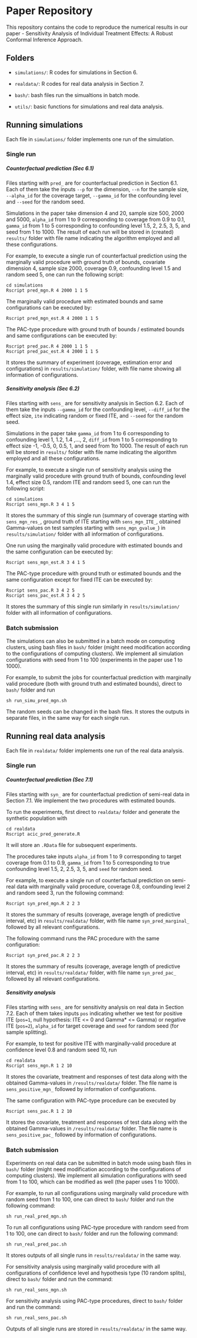 # Paper Repository

This repository contains the code to reproduce the numerical results in our paper - Sensitivity Analysis of Individual Treatment Effects: A Robust Conformal Inference Approach.



## Folders

- `simulations/`: R codes for simulations in Section 6. 

- `realdata/`: R codes for real data analysis in Section 7. 
- `bash/`: bash files run the simualtions in batch mode. 
- `utils/`: basic functions for simulations and real data analysis.



## Running simulations

Each file in `simulations/` folder implements one run of the simulation. 

### Single run

##### Counterfactual prediction (Sec 6.1)

Files starting with `pred_` are for counterfactual prediction in Section 6.1. Each of them take the inputs `--p` for the dimension, `--n` for the sample size, `--alpha_id` for the coverage target, `--gamma_id` for the confounding level and `--seed` for the random seed. 

Simulations in the paper take dimension 4 and 20, sample size 500, 2000 and 5000, `alpha_id` from 1 to 9 corresponding to coverage from 0.9 to 0.1, `gamma_id` from 1 to 5 corresponding to confounding level 1.5, 2, 2.5, 3, 5, and seed from 1 to 1000. The result of each run will be stored in (created) `results/` folder with file name indicating the algorithm employed and all these configurations.

For example, to execute a single run of counterfactual prediction using the marginally valid procedure with ground truth of bounds, covariate dimension 4, sample size 2000, coverage 0.9, confounding level 1.5 and random seed 5, one can run the following script:

```
cd simulations
Rscript pred_mgn.R 4 2000 1 1 5 
```

The marginally valid procedure with estimated bounds and same configurations can be executed by:

```
Rscript pred_mgn_est.R 4 2000 1 1 5 
```

The PAC-type procedure with ground truth of bounds / estimated bounds and same configurations can be executed by:

```
Rscript pred_pac.R 4 2000 1 1 5 
Rscript pred_pac_est.R 4 2000 1 1 5 
```

It stores the summary of experiment (coverage, estimation error and configurations) in `results/simulation/` folder, with file name showing all information of configurations.

##### Sensitivity analysis (Sec 6.2)

Files starting with `sens_` are for sensitivity analysis in Section 6.2.  Each of them take the inputs `--gamma_id` for the confounding level, `--diff_id` for the effect size, `ite` indicating random or fixed ITE, and `--seed` for the random seed. 

Simulations in the paper take `gamma_id` from 1 to 6 corresponding to confounding level 1, 1.2, 1.4 ,..., 2, `diff_id` from 1 to 5 corresponding to effect size -1, -0.5, 0, 0.5, 1, and seed from 1to 1000. The result of each run will be stored in `results/` folder with file name indicating the algorithm employed and all these configurations.

For example, to execute a single run of sensitivity analysis using the marginally valid procedure with ground truth of bounds, confounding level 1.4, effect size 0.5, random ITE and random seed 5, one can run the following script:

```
cd simulations
Rscript sens_mgn.R 3 4 1 5
```

It stores the summary of this single run (summary of coverage starting with `sens_mgn_res_`, ground truth of ITE starting with `sens_mgn_ITE_`, obtained Gamma-values on test samples starting with `sens_mgn_gvalue_`) in `results/simulation/` folder with all information of configurations.

One run using the marginally valid procedure with estimated bounds and the same configuration can be executed by:

```
Rscript sens_mgn_est.R 3 4 1 5
```

The PAC-type procedure with ground truth or estimated bounds and the same configuration except for fixed ITE can be executed by:

```
Rscript sens_pac.R 3 4 2 5
Rscript sens_pac_est.R 3 4 2 5
```

It stores the summary of this single run similarly in `results/simulation/` folder with all information of configurations.

### Batch submission 

The simulations can also be submitted in a batch mode on computing clusters, using bash files in `bash/` folder (might need modification according to the configurations of computing clusters). We implement all simulation configurations with seed from 1 to 100 (experiments in the paper use 1 to 1000). 

For example, to submit the jobs for counterfactual prediction with marginally valid procedure (both with ground truth and estimated bounds), direct to `bash/` folder and run 

```
sh run_simu_pred_mgn.sh
```

The random seeds can be changed in the bash files. It stores the outputs in separate files, in the same way for each single run. 

## Running real data analysis

Each file in `realdata/` folder implements one run of the real data analysis. 

### Single run

##### Counterfactual prediction (Sec 7.1)

Files starting with `syn_` are for counterfactual prediction of semi-real data in Section 7.1. We implement the two procedures with estimated bounds. 

To run the experiments, first direct to `realdata/` folder and generate the synthetic population with

```
cd realdata
Rscript acic_pred_generate.R
```

It will store an `.RData` file for subsequent experiments. 

The procedures take inputs `alpha_id` from 1 to 9 corresponding to target coverage from 0.1 to 0.9, `gamma_id` from 1 to 5 corresponding to true confounding level 1.5, 2, 2.5, 3, 5, and `seed` for random seed.

For example, to execute a single run of counterfactual prediction on semi-real data with marginally valid procedure, coverage 0.8, confounding level 2 and random seed 3, run the following command:

```
Rscript syn_pred_mgn.R 2 2 3
```

It stores the summary of results (coverage, average length of predictive interval, etc) in `results/realdata/` folder, with file name `syn_pred_marginal_` followed by all relevant configurations. 

The following command runs the PAC procedure with the same configuration:

```
Rscript syn_pred_pac.R 2 2 3
```

It stores the summary of results (coverage, average length of predictive interval, etc) in `results/realdata/` folder, with file name `syn_pred_pac_` followed by all relevant configurations. 

##### Sensitivity analysis

Files starting with `sens_` are for sensitivity analysis on real data in Section 7.2. Each of them takes inputs `pos` indicating whether we test for positive ITE (`pos=1`, null hypothesis: ITE <= 0 and Gamma* <= Gamma) or negative ITE (`pos=2`), `alpha_id` for target coverage and `seed` for random seed (for sample splitting). 

For example, to test for positive ITE with marginally-valid procedure at confidence level 0.8 and random seed 10, run

```
cd realdata
Rscript sens_mgn.R 1 2 10
```

It stores the covariate, treatment and responses of test data along with the obtained Gamma-values in `/results/realdata/` folder. The file name is `sens_positive_mgn_` followed by information of configurations. 

The same configuration with PAC-type procedure can be executed by 

```
Rscript sens_pac.R 1 2 10
```

It stores the covariate, treatment and responses of test data along with the obtained Gamma-values in `/results/realdata/` folder. The file name is `sens_positive_pac_` followed by information of configurations. 

### Batch submission 

Experiments on real data can be submitted in batch mode using bash files in `bash/` folder (might need modification according to the configurations of computing clusters). We implement all simulation configurations with seed from 1 to 100, which can be modified as well (the paper uses 1 to 1000). 

For example, to run all configurations using marginally valid procedure with random seed from 1 to 100, one can direct to `bash/` folder and run the following command:

```
sh run_real_pred_mgn.sh
```

To run all configurations using PAC-type procedure with random seed from 1 to 100, one can direct to `bash/` folder and run the following command:

```
sh run_real_pred_pac.sh
```

It stores outputs of all single runs in `results/realdata/` in the same way. 

For sensitivity analysis using marginally valid procedure with all configurations of confidence level and hypothesis type (10 random splits), direct to `bash/` folder and run the command:

```
sh run_real_sens_mgn.sh
```

For sensitivity analysis using PAC-type procedures, direct to `bash/` folder and run the command:

```
sh run_real_sens_pac.sh
```

Outputs of all single runs are stored in `results/realdata/` in the same way. 